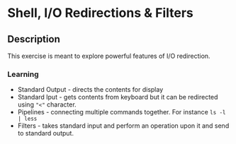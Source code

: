 # Shell, I/O Redirections & Filters

## Description
This exercise is meant to explore powerful features of I/O redirection.


### Learning

- Standard Output - directs the contents for display
- Standard Iput - gets contents from keyboard but it can be redirected using `"<"` character.
- Pipelines - connecting multiple commands together. For instance `ls -l | less`
- Filters - takes standard input and perform an operation upon it and send to standard output.




